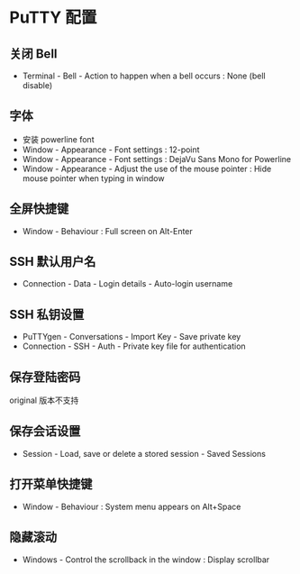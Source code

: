 # PuTTY 配置

## 关闭 Bell

* Terminal - Bell - Action to happen when a bell occurs : None (bell disable)

## 字体

* 安装 powerline font
* Window - Appearance - Font settings : 12-point
* Window - Appearance - Font settings : DejaVu Sans Mono for Powerline
* Window - Appearance - Adjust the use of the mouse pointer : Hide mouse pointer when typing in window

## 全屏快捷键

* Window - Behaviour : Full screen on Alt-Enter

## SSH 默认用户名

* Connection - Data - Login details - Auto-login username

## SSH 私钥设置

* PuTTYgen - Conversations - Import Key - Save private key
* Connection - SSH - Auth - Private key file for authentication

## 保存登陆密码

original 版本不支持

## 保存会话设置

* Session - Load, save or delete a stored session - Saved Sessions

## 打开菜单快捷键

* Window - Behaviour : System menu appears on Alt+Space

## 隐藏滚动

* Windows - Control the scrollback in the window : Display scrollbar

